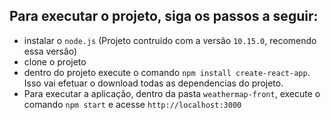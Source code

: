 ## Para executar o projeto, siga os passos a seguir:

- instalar o `node.js` (Projeto contruido com a versão `10.15.0`, recomendo essa versão)
- clone o projeto
- dentro do projeto execute o comando `npm install create-react-app`. Isso vai efetuar o download todas as dependencias do projeto.
- Para executar a aplicação, dentro da pasta `weathermap-front`, execute o comando `npm start` e acesse `http://localhost:3000`

